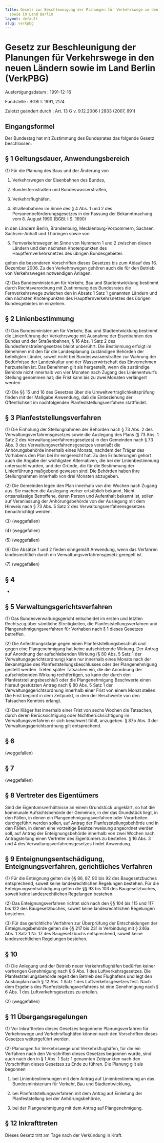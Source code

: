 ```yaml
---
Title: Gesetz zur Beschleunigung der Planungen für Verkehrswege in den neuen Ländern
  sowie im Land Berlin
layout: default
slug: verkpbg
---
```


# Gesetz zur Beschleunigung der Planungen für Verkehrswege in den neuen Ländern sowie im Land Berlin (VerkPBG)

Ausfertigungsdatum
:   1991-12-16

Fundstelle
:   BGBl I: 1991, 2174

Zuletzt geändert durch
:   Art. 13 G v. 9.12.2006 I 2833 (2007, 691)


## Eingangsformel

Der Bundestag hat mit Zustimmung des Bundesrates das folgende Gesetz
beschlossen:


## § 1 Geltungsdauer, Anwendungsbereich

(1) Für die Planung des Baus und der Änderung von

1.  Verkehrswegen der Eisenbahnen des Bundes,


2.  Bundesfernstraßen und Bundeswasserstraßen,


3.  Verkehrsflughäfen,


4.  Straßenbahnen im Sinne des § 4 Abs. 1 und 2 des
    Personenbeförderungsgesetzes in der Fassung der Bekanntmachung vom 8.
    August 1990 (BGBl. I S. 1690)



in den Ländern Berlin, Brandenburg, Mecklenburg-Vorpommern, Sachsen,
Sachsen-Anhalt und Thüringen sowie von

5.  Fernverkehrswegen im Sinne von Nummern 1 und 2 zwischen diesen Ländern
    und den nächsten Knotenpunkten des Hauptfernverkehrsnetzes des übrigen
    Bundesgebietes



gelten die besonderen Vorschriften dieses Gesetzes bis zum Ablauf des
16\. Dezember 2006. Zu den Verkehrswegen gehören auch die für den
Betrieb von Verkehrswegen notwendigen Anlagen.

(2) Das Bundesministerium für Verkehr, Bau und Stadtentwicklung
bestimmt durch Rechtsverordnung mit Zustimmung des Bundesrates die
Fernverkehrswege zwischen den in Absatz 1 Satz 1 genannten Ländern und
den nächsten Knotenpunkten des Hauptfernverkehrsnetzes des übrigen
Bundesgebietes im einzelnen.


## § 2 Linienbestimmung

(1) Das Bundesministerium für Verkehr, Bau und Stadtentwicklung
bestimmt die Linienführung der Verkehrswege mit Ausnahme der
Eisenbahnen des Bundes und der Straßenbahnen, § 16 Abs. 1 Satz 2 des
Bundesfernstraßengesetzes bleibt unberührt. Die Bestimmung erfolgt im
Benehmen mit den für die Landesplanung zuständigen Behörden der
beteiligten Länder, soweit nicht bei Bundeswasserstraßen zur Wahrung
der Bedürfnisse der Landeskultur und der Wasserwirtschaft das
Einvernehmen herzustellen ist. Das Benehmen gilt als hergestellt, wenn
die zuständige Behörde nicht innerhalb von vier Monaten nach Zugang
des Linienentwurfs Stellung genommen hat; die Frist kann bis zu zwei
Monaten verlängert werden.

(2) Die §§ 15 und 16 des Gesetzes über die
Umweltverträglichkeitsprüfung finden mit der Maßgabe Anwendung, daß
die Einbeziehung der Öffentlichkeit im nachfolgenden
Planfeststellungsverfahren stattfindet.


## § 3 Planfeststellungsverfahren

(1) Die Einholung der Stellungnahmen der Behörden nach § 73 Abs. 2 des
Verwaltungsverfahrensgesetzes sowie die Auslegung des Plans (§ 73 Abs.
1 Satz 2 des Verwaltungsverfahrensgesetzes) in den Gemeinden nach § 73
Abs. 3 des Verwaltungsverfahrensgesetzes veranlaßt die
Anhörungsbehörde innerhalb eines Monats, nachdem der Träger des
Vorhabens den Plan bei ihr eingereicht hat. Zu den Erläuterungen
gehört auch die Angabe der wichtigsten Alternativen, die bei der
Linienbestimmung untersucht wurden, und der Gründe, die für die
Bestimmung der Linienführung maßgebend gewesen sind. Die Behörden
haben ihre Stellungnahmen innerhalb von drei Monaten abzugeben.

(2) Die Gemeinden legen den Plan innerhalb von drei Wochen nach Zugang
aus. Sie machen die Auslegung vorher ortsüblich bekannt. Nicht
ortsansässige Betroffene, deren Person und Aufenthalt bekannt ist,
sollen auf Veranlassung der Anhörungsbehörde von der Auslegung mit dem
Hinweis nach § 73 Abs. 5 Satz 2 des Verwaltungsverfahrensgesetzes
benachrichtigt werden.

(3) (weggefallen)

(4) (weggefallen)

(5) (weggefallen)

(6) Die Absätze 1 und 2 finden sinngemäß Anwendung, wenn das Verfahren
landesrechtlich durch ein Verwaltungsverfahrensgesetz geregelt ist.

(7) (weggefallen)


## § 4

-


## § 5 Verwaltungsgerichtsverfahren

(1) Das Bundesverwaltungsgericht entscheidet im ersten und letzten
Rechtszug über sämtliche Streitigkeiten, die
Planfeststellungsverfahren und Plangenehmigungsverfahren für Vorhaben
nach § 1 dieses Gesetzes betreffen.

(2) Die Anfechtungsklage gegen einen Planfeststellungsbeschluß und
gegen eine Plangenehmigung hat keine aufschiebende Wirkung. Der Antrag
auf Anordnung der aufschiebenden Wirkung (§ 80 Abs. 5 Satz 1 der
Verwaltungsgerichtsordnung) kann nur innerhalb eines Monats nach der
Bekanntgabe des Planfeststellungsbeschlusses oder der Plangenehmigung
gestellt werden. Treten später Tatsachen ein, die die Anordnung der
aufschiebenden Wirkung rechtfertigen, so kann der durch den
Planfeststellungsbeschluß oder die Plangenehmigung Beschwerte einen
hierauf gestützten Antrag nach § 80 Abs. 5 Satz 1 der
Verwaltungsgerichtsordnung innerhalb einer Frist von einem Monat
stellen. Die Frist beginnt in dem Zeitpunkt, in dem der Beschwerte von
den Tatsachen Kenntnis erlangt.

(3) Der Kläger hat innerhalb einer Frist von sechs Wochen die
Tatsachen, durch deren Berücksichtigung oder Nichtberücksichtigung im
Verwaltungsverfahren er sich beschwert fühlt, anzugeben. § 87b Abs. 3
der Verwaltungsgerichtsordnung gilt entsprechend.


## § 6

(weggefallen)


## § 7

(weggefallen)


## § 8 Vertreter des Eigentümers

Sind die Eigentumsverhältnisse an einem Grundstück ungeklärt, so hat
die kommunale Aufsichtsbehörde der Gemeinde, in der das Grundstück
liegt, in den Fällen, in denen ein Plangenehmigungsverfahren oder
Vorarbeiten durchgeführt werden sollen, auf Antrag der
Planfeststellungsbehörde und in den Fällen, in denen eine vorzeitige
Besitzeinweisung angeordnet werden soll, auf Antrag der
Enteignungsbehörde innerhalb von zwei Wochen nach Antragstellung einen
Vertreter des Eigentümers zu bestellen. § 16 Abs. 3 und 4 des
Verwaltungsverfahrensgesetzes findet Anwendung.


## § 9 Enteignungsentschädigung, Enteignungsverfahren, gerichtliches Verfahren

(1) Für die Enteignung gelten die §§ 86, 87, 90 bis 92 des
Baugesetzbuches entsprechend, soweit keine landesrechtlichen
Regelungen bestehen. Für die Enteignungsentschädigung gelten die §§ 93
bis 103 des Baugesetzbuches, soweit keine landesrechtlichen Regelungen
bestehen.

(2) Das Enteignungsverfahren richtet sich nach den §§ 104 bis 115 und
117 bis 122 des Baugesetzbuches, soweit keine landesrechtlichen
Regelungen bestehen.

(3) Für das gerichtliche Verfahren zur Überprüfung der Entscheidungen
der Enteignungsbehörde gelten die §§ 217 bis 231 in Verbindung mit §
246a Abs. 1 Satz 1 Nr. 17 des Baugesetzbuchs entsprechend, soweit
keine landesrechtlichen Regelungen bestehen.


## § 10

(1) Die Anlegung und der Betrieb neuer Verkehrsflughäfen bedürfen
keiner vorherigen Genehmigung nach § 6 Abs. 1 des
Luftverkehrsgesetzes. Die Planfeststellungsbehörde regelt den Betrieb
des Flughafens und legt den Ausbauplan nach § 12 Abs. 1 Satz 1 des
Luftverkehrsgesetzes fest. Nach dem Ergebnis des
Planfeststellungsverfahrens ist eine Genehmigung nach § 6 Abs. 1 des
Luftverkehrsgesetzes zu erteilen.

(2) (weggefallen)


## § 11 Übergangsregelungen

(1) Vor Inkrafttreten dieses Gesetzes begonnene Planungsverfahren für
Verkehrswege und Verkehrsflughäfen können nach den Vorschriften dieses
Gesetzes weitergeführt werden.

(2) Planungen für Verkehrswege und Verkehrsflughäfen, für die ein
Verfahren nach den Vorschriften dieses Gesetzes begonnen wurde, sind
auch nach den in § 1 Abs. 1 Satz 1 genannten Zeitpunkten nach den
Vorschriften dieses Gesetzes zu Ende zu führen. Die Planung gilt als
begonnen

1.  bei Linienbestimmungen mit dem Antrag auf Linienbestimmung an das
    Bundesministerium für Verkehr, Bau und Stadtentwicklung,


2.  bei Planfeststellungsverfahren mit dem Antrag auf Einleitung der
    Planfeststellung bei der Anhörungsbehörde,


3.  bei der Plangenehmigung mit dem Antrag auf Plangenehmigung.





## § 12 Inkrafttreten

Dieses Gesetz tritt am Tage nach der Verkündung in Kraft.

